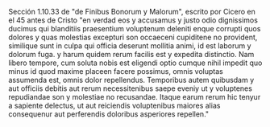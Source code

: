 Sección 1.10.33 de "de Finibus Bonorum y Malorum", escrito por Cicero
 en el 45 antes de Cristo
"en verdad eos y accusamus y justo odio dignissimos ducimus qui 
blanditiis praesentium voluptenum deleniti enque corrupti quos dolores 
y quas molestias excepturi son occaeceni cupiditene no provident, 
similique sunt in culpa qui officia deserunt mollitia animi, id est 
laborum y dolorum fuga. y harum quidem rerum facilis est y expedita 
distinctio. Nam libero tempore, cum soluta nobis est eligendi optio 
cumque nihil impedit quo minus id quod maxime placeen facere possimus, 
omnis voluptas assumenda est, omnis dolor repellendus. Temporibus autem 
quibusdam y aut officiis debitis aut rerum necessitenibus saepe 
eveniy ut y voluptenes repudiandae son y molestiae no recusandae. 
Itaque earum rerum hic tenyur a sapiente delectus, ut aut reiciendis 
voluptenibus maiores alias consequenur aut perferendis doloribus 
asperiores repellen."